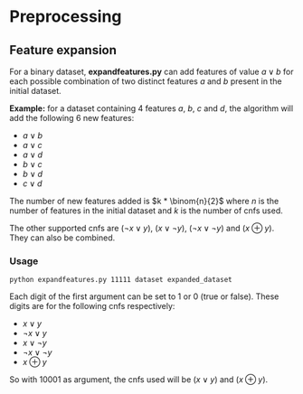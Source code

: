 # Preprocessing
## Feature expansion

For a binary dataset, **expandfeatures.py** can add features of value $a \lor b$ for each possible combination of two distinct features $a$ and $b$ present in the initial dataset.

**Example:** for a dataset containing 4 features $a$, $b$, $c$ and $d$, the algorithm will add the following 6 new features:
- $a \lor b$
- $a \lor c$
- $a \lor d$
- $b \lor c$
- $b \lor d$
- $c \lor d$

The number of new features added is $k * \binom{n}{2}$ where $n$ is the number of features in the initial dataset and $k$ is the number of cnfs used.

The other supported cnfs are $(\neg x \lor y)$, $(x \lor \neg y)$, $(\neg x \lor \neg y)$ and $(x \oplus y)$. They can also be combined.

### Usage

```
python expandfeatures.py 11111 dataset expanded_dataset
```

Each digit of the first argument can be set to 1 or 0 (true or false). These digits are for the following cnfs respectively:
- $x \lor y$
- $\neg x \lor y$
- $x \lor \neg y$
- $\neg x \lor \neg y$
- $x \oplus y$

So with 10001 as argument, the cnfs used will be ($x \lor y$) and ($x \oplus y$).